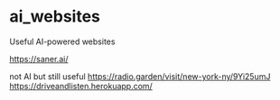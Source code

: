 # ai_websites
Useful AI-powered websites 

https://saner.ai/

not AI but still useful
https://radio.garden/visit/new-york-ny/9Yi25umJ
https://driveandlisten.herokuapp.com/

